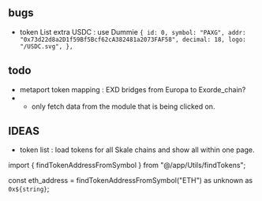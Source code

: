 ## bugs
- token List extra USDC : use Dummie
` {
    id: 0,
    symbol: "PAXG",
    addr: "0x73d22d8a2D1f59Bf5Bcf62cA382481a2073FAF58",
    decimal: 18,
    logo: "/USDC.svg",
  },
  `
## todo
- metaport token mapping : EXD bridges from Europa to Exorde_chain?
- - only fetch data from the module that is being clicked on.

## IDEAS

- token list : load tokens for all Skale chains and show all within one page.



import { findTokenAddressFromSymbol } from "@/app/Utils/findTokens";

 const eth_address =  findTokenAddressFromSymbol("ETH") as unknown as `0x${string}`;
